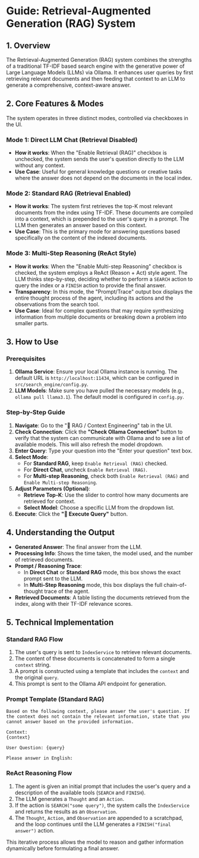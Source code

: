 # Guide: Retrieval-Augmented Generation (RAG) System

## 1. Overview

The Retrieval-Augmented Generation (RAG) system combines the strengths of a traditional TF-IDF based search engine with the generative power of Large Language Models (LLMs) via Ollama. It enhances user queries by first retrieving relevant documents and then feeding that context to an LLM to generate a comprehensive, context-aware answer.

## 2. Core Features & Modes

The system operates in three distinct modes, controlled via checkboxes in the UI.

### Mode 1: Direct LLM Chat (Retrieval Disabled)
- **How it works**: When the "Enable Retrieval (RAG)" checkbox is unchecked, the system sends the user's question directly to the LLM without any context.
- **Use Case**: Useful for general knowledge questions or creative tasks where the answer does not depend on the documents in the local index.

### Mode 2: Standard RAG (Retrieval Enabled)
- **How it works**: The system first retrieves the top-K most relevant documents from the index using TF-IDF. These documents are compiled into a context, which is prepended to the user's query in a prompt. The LLM then generates an answer based on this context.
- **Use Case**: This is the primary mode for answering questions based specifically on the content of the indexed documents.

### Mode 3: Multi-Step Reasoning (ReAct Style)
- **How it works**: When the "Enable Multi-step Reasoning" checkbox is checked, the system employs a ReAct (Reason + Act) style agent. The LLM thinks step-by-step, deciding whether to perform a `SEARCH` action to query the index or a `FINISH` action to provide the final answer.
- **Transparency**: In this mode, the "Prompt/Trace" output box displays the entire thought process of the agent, including its actions and the observations from the search tool.
- **Use Case**: Ideal for complex questions that may require synthesizing information from multiple documents or breaking down a problem into smaller parts.

## 3. How to Use

### Prerequisites
1.  **Ollama Service**: Ensure your local Ollama instance is running. The default URL is `http://localhost:11434`, which can be configured in `src/search_engine/config.py`.
2.  **LLM Models**: Make sure you have pulled the necessary models (e.g., `ollama pull llama3.1`). The default model is configured in `config.py`.

### Step-by-Step Guide
1.  **Navigate**: Go to the "🤖 RAG / Context Engineering" tab in the UI.
2.  **Check Connection**: Click the **"Check Ollama Connection"** button to verify that the system can communicate with Ollama and to see a list of available models. This will also refresh the model dropdown.
3.  **Enter Query**: Type your question into the "Enter your question" text box.
4.  **Select Mode**:
    - For **Standard RAG**, keep `Enable Retrieval (RAG)` checked.
    - For **Direct Chat**, uncheck `Enable Retrieval (RAG)`.
    - For **Multi-step Reasoning**, check both `Enable Retrieval (RAG)` and `Enable Multi-step Reasoning`.
5.  **Adjust Parameters (Optional)**:
    - **Retrieve Top-K**: Use the slider to control how many documents are retrieved for context.
    - **Select Model**: Choose a specific LLM from the dropdown list.
6.  **Execute**: Click the **"🚀 Execute Query"** button.

## 4. Understanding the Output

- **Generated Answer**: The final answer from the LLM.
- **Processing Info**: Shows the time taken, the model used, and the number of retrieved documents.
- **Prompt / Reasoning Trace**:
    - In **Direct Chat** or **Standard RAG** mode, this box shows the exact prompt sent to the LLM.
    - In **Multi-Step Reasoning** mode, this box displays the full chain-of-thought trace of the agent.
- **Retrieved Documents**: A table listing the documents retrieved from the index, along with their TF-IDF relevance scores.

## 5. Technical Implementation

### Standard RAG Flow
1.  The user's query is sent to `IndexService` to retrieve relevant documents.
2.  The content of these documents is concatenated to form a single `context` string.
3.  A prompt is constructed using a template that includes the `context` and the original `query`.
4.  This prompt is sent to the Ollama API endpoint for generation.

### Prompt Template (Standard RAG)
```
Based on the following context, please answer the user's question. If the context does not contain the relevant information, state that you cannot answer based on the provided information.

Context:
{context}

User Question: {query}

Please answer in English:
```

### ReAct Reasoning Flow
1.  The agent is given an initial prompt that includes the user's query and a description of the available tools (`SEARCH` and `FINISH`).
2.  The LLM generates a `Thought` and an `Action`.
3.  If the action is `SEARCH("some query")`, the system calls the `IndexService` and returns the results as an `Observation`.
4.  The `Thought`, `Action`, and `Observation` are appended to a scratchpad, and the loop continues until the LLM generates a `FINISH("final answer")` action.

This iterative process allows the model to reason and gather information dynamically before formulating a final answer. 